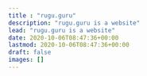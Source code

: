 ```yaml
---
title : "rugu.guru"
description: "rugu.guru is a website"
lead: "rugu.guru is a website"
date: 2020-10-06T08:47:36+00:00
lastmod: 2020-10-06T08:47:36+00:00
draft: false
images: []
---
```

